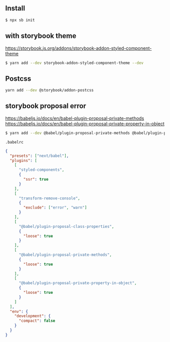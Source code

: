 ## Install

```bash
$ npx sb init
```

## with storybook theme

https://storybook.js.org/addons/storybook-addon-styled-component-theme

```bash
$ yarn add --dev storybook-addon-styled-component-theme --dev
```

## Postcss

```bash
yarn add --dev @storybook/addon-postcss
```

## storybook proposal error

https://babeljs.io/docs/en/babel-plugin-proposal-private-methods
https://babeljs.io/docs/en/babel-plugin-proposal-private-property-in-object

```bash
$ yarn add --dev @babel/plugin-proposal-private-methods @babel/plugin-proposal-private-property-in-object @babel/plugin-proposal-class-properties
```

`.babelrc`

```json
{
  "presets": ["next/babel"],
  "plugins": [
    [
      "styled-components",
      {
        "ssr": true
      }
    ],
    [
      "transform-remove-console",
      {
        "exclude": ["error", "warn"]
      }
    ],
    [
      "@babel/plugin-proposal-class-properties",
      {
        "loose": true
      }
    ],
    [
      "@babel/plugin-proposal-private-methods",
      {
        "loose": true
      }
    ],
    [
      "@babel/plugin-proposal-private-property-in-object",
      {
        "loose": true
      }
    ]
  ],
  "env": {
    "development": {
      "compact": false
    }
  }
}
```

